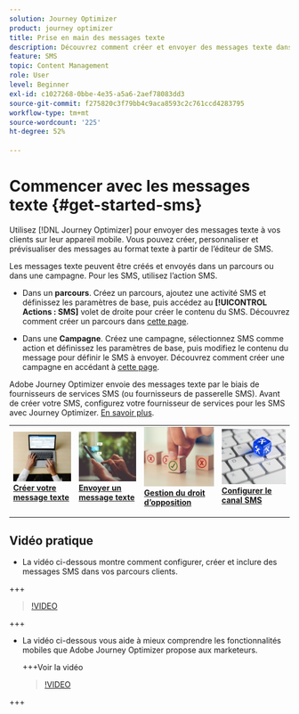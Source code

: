 ```yaml
---
solution: Journey Optimizer
product: journey optimizer
title: Prise en main des messages texte
description: Découvrez comment créer et envoyer des messages texte dans Journey Optimizer.
feature: SMS
topic: Content Management
role: User
level: Beginner
exl-id: c1027268-0bbe-4e35-a5a6-2aef78083dd3
source-git-commit: f275820c3f79bb4c9aca8593c2c761ccd4283795
workflow-type: tm+mt
source-wordcount: '225'
ht-degree: 52%

---
```


# Commencer avec les messages texte {#get-started-sms}

Utilisez [!DNL Journey Optimizer] pour envoyer des messages texte à vos clients sur leur appareil mobile. Vous pouvez créer, personnaliser et prévisualiser des messages au format texte à partir de l’éditeur de SMS.

Les messages texte peuvent être créés et envoyés dans un parcours ou dans une campagne. Pour les SMS, utilisez l’action SMS.

* Dans un **parcours**. Créez un parcours, ajoutez une activité SMS et définissez les paramètres de base, puis accédez au **[!UICONTROL Actions : SMS]** volet de droite pour créer le contenu du SMS. Découvrez comment créer un parcours dans [cette page](../building-journeys/journey-gs.md).

* Dans une **Campagne**. Créez une campagne, sélectionnez SMS comme action et définissez les paramètres de base, puis modifiez le contenu du message pour définir le SMS à envoyer. Découvrez comment créer une campagne en accédant à [cette page](../campaigns/create-campaign.md#configure).

Adobe Journey Optimizer envoie des messages texte par le biais de fournisseurs de services SMS (ou fournisseurs de passerelle SMS). Avant de créer votre SMS, configurez votre fournisseur de services pour les SMS avec Journey Optimizer. [En savoir plus](sms-configuration.md).

<!--
>[!IMPORTANT] 
>
> Sending Multimedia Message Service (MMS) with Adobe Journey Optimizer is only supported when integrating with **Sinch**.
-->

<table style="table-layout:fixed"><tr style="border: 0;">
<td>
<a href="create-sms.md">
<img alt="Prospect" src="../assets/do-not-localize/sms-create.jpeg">
</a>
<div><a href="create-sms.md"><strong>Créer votre message texte</strong>
</div>
<p>
</td>
<td>
<a href="send-sms.md">
<img alt="Peu fréquent" src="../assets/do-not-localize/sms-sending.jpg">
</a>
<div>
<a href="send-sms.md"><strong>Envoyer un message texte</strong></a>
</div>
<p></td>
<td>
<a href="sms-opt-out.md">
<img alt="Validation" src="../assets/do-not-localize/sms-opt-out.jpg">
</a>
<div>
<a href="sms-opt-out.md"><strong>Gestion du droit d’opposition</strong></a>
</div>
<p>
</td>
<td>
<a href="sms-configuration.md">
<img alt="Validation" src="../assets/do-not-localize/sms-config.jpg">
</a>
<div>
<a href="sms-configuration.md"><strong>Configurer le canal SMS</strong></a>
</div>
<p>
</td>
</tr></table>

## Vidéo pratique

* La vidéo ci-dessous montre comment configurer, créer et inclure des messages SMS dans vos parcours clients.

+++

  >[!VIDEO](https://video.tv.adobe.com/v/3420509?learn=on)

+++

* La vidéo ci-dessous vous aide à mieux comprendre les fonctionnalités mobiles que Adobe Journey Optimizer propose aux marketeurs.


  +++Voir la vidéo

  >[!VIDEO](https://video.tv.adobe.com/v/3426021?quality=12&learn=on)

+++
